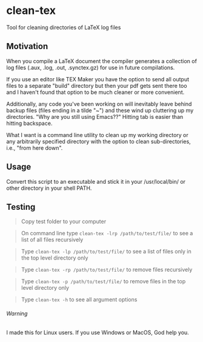 # clean-tex
Tool for cleaning directories of LaTeX log files


## Motivation
When you compile a LaTeX document the compiler generates a collection of log files (.aux, .log, .out, .synctex.gz) for use in future compilations. 

If you use an editor like TEX Maker you have the option to send all output files to a separate "build" directory but then your pdf gets sent there too and I haven't found that option to be much cleaner or more convenient.

Additionally, any code you've been working on will inevitably leave behind backup files (files ending in a tilde "~") and these wind up cluttering up my directories. "Why are you still using Emacs??" Hitting tab is easier than hitting backspace.

What I want is a command line utility to clean up my working directory or any arbitrarily specified directory with the option to clean sub-directories, i.e., "from here down".


## Usage
Convert this script to an executable and stick it in your /usr/local/bin/ or other directory in your shell PATH.

## Testing
> Copy test folder to your computer

> On command line type `clean-tex -lrp /path/to/test/file/` to see a list of all files recursively

> Type `clean-tex -lp /path/to/test/file/` to see a list of files only in the top level directory only

> Type `clean-tex -rp /path/to/test/file/` to remove files recursively

> Type `clean-tex -p /path/to/test/file/` to remove files in the top level directory only

> Type `clean-tex -h` to see all argument options


###### Warning
I made this for Linux users. If you use Windows or MacOS, God help you.
